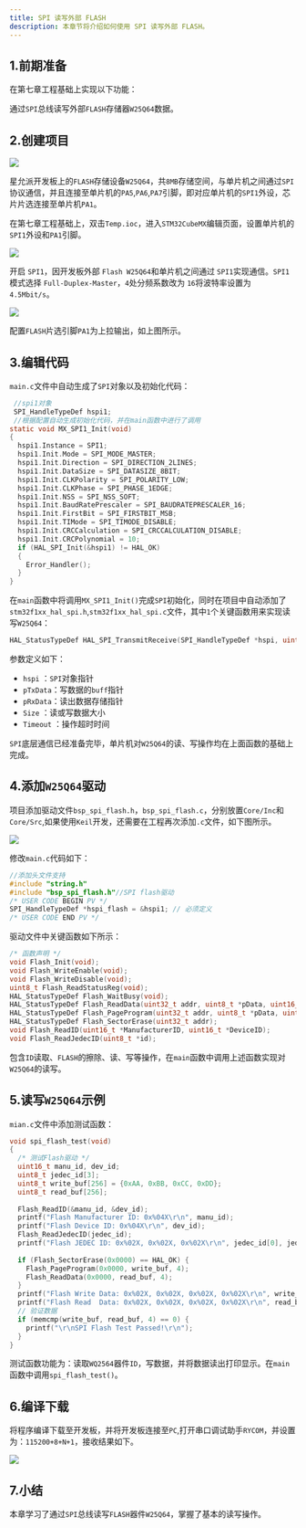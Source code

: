 ```yaml
---
title: SPI 读写外部 FLASH
description: 本章节将介绍如何使用 SPI 读写外部 FLASH。
---
```

## 1.前期准备

在第七章工程基础上实现以下功能：

通过`SPI`总线读写外部`FLASH`存储器`W25Q64`数据。

## 2.创建项目

![](/images/nebula-pi-f103/spi/w25q64.png)

星允派开发板上的`FLASH`存储设备`W25Q64`，共`8MB`存储空间，与单片机之间通过`SPI`协议通信，并且连接至单片机的`PA5`,`PA6`,`PA7`引脚，即对应单片机的`SPI1`外设，芯片片选连接至单片机`PA1`。

在第七章工程基础上，双击`Temp.ioc`，进入`STM32CubeMX`编辑页面，设置单片机的`SPI1`外设和`PA1`引脚。

![](/images/nebula-pi-f103/spi/spi.png)

开启 `SPI1`，因开发板外部 `Flash W25Q64`和单片机之间通过 `SPI1`实现通信。`SPI1`模式选择 `Full-Duplex-Master`，`4`处分频系数改为 `16`将波特率设置为 `4.5Mbit/s`。

![](/images/nebula-pi-f103/spi/falshcs.png)

配置`FLASH`片选引脚`PA1`为上拉输出，如上图所示。

## 3.编辑代码

`main.c`文件中自动生成了`SPI`对象以及初始化代码：

```c
 //spi1对象
 SPI_HandleTypeDef hspi1;
 //根据配置自动生成初始化代码，并在main函数中进行了调用
static void MX_SPI1_Init(void)
{
  hspi1.Instance = SPI1;
  hspi1.Init.Mode = SPI_MODE_MASTER;
  hspi1.Init.Direction = SPI_DIRECTION_2LINES;
  hspi1.Init.DataSize = SPI_DATASIZE_8BIT;
  hspi1.Init.CLKPolarity = SPI_POLARITY_LOW;
  hspi1.Init.CLKPhase = SPI_PHASE_1EDGE;
  hspi1.Init.NSS = SPI_NSS_SOFT;
  hspi1.Init.BaudRatePrescaler = SPI_BAUDRATEPRESCALER_16;
  hspi1.Init.FirstBit = SPI_FIRSTBIT_MSB;
  hspi1.Init.TIMode = SPI_TIMODE_DISABLE;
  hspi1.Init.CRCCalculation = SPI_CRCCALCULATION_DISABLE;
  hspi1.Init.CRCPolynomial = 10;
  if (HAL_SPI_Init(&hspi1) != HAL_OK)
  {
    Error_Handler();
  }
}
```

在`main`函数中将调用`MX_SPI1_Init()`完成`SPI`初始化，同时在项目中自动添加了`stm32f1xx_hal_spi.h`,`stm32f1xx_hal_spi.c`文件，其中`1`个关键函数用来实现读写`W25Q64`：

```c
HAL_StatusTypeDef HAL_SPI_TransmitReceive(SPI_HandleTypeDef *hspi, uint8_t *pTxData, uint8_t *pRxData, uint16_t Size,uint32_t Timeout);
```

参数定义如下：

* `hspi` ：`SPI`对象指针 
* `pTxData`：写数据的`buff`指针
* `pRxData`：读出数据存储指针
* `Size` ：读或写数据大小 
* `Timeout` ：操作超时时间

`SPI`底层通信已经准备完毕，单片机对`W25Q64`的读、写操作均在上面函数的基础上完成。

## 4.添加`W25Q64`驱动

项目添加驱动文件`bsp_spi_flash.h`，`bsp_spi_flash.c`，分别放置`Core/Inc`和`Core/Src`,如果使用`Keil`开发，还需要在工程再次添加`.c`文件，如下图所示。

![](/images/nebula-pi-f103/spi/keil.png)

修改`main.c`代码如下：

```c
//添加头文件支持
#include "string.h"
#include "bsp_spi_flash.h"//SPI flash驱动
/* USER CODE BEGIN PV */
SPI_HandleTypeDef *hspi_flash = &hspi1; // 必须定义
/* USER CODE END PV */
```

驱动文件中关键函数如下所示：

```c
/* 函数声明 */
void Flash_Init(void);
void Flash_WriteEnable(void);
void Flash_WriteDisable(void);
uint8_t Flash_ReadStatusReg(void);
HAL_StatusTypeDef Flash_WaitBusy(void);
HAL_StatusTypeDef Flash_ReadData(uint32_t addr, uint8_t *pData, uint16_t Size);
HAL_StatusTypeDef Flash_PageProgram(uint32_t addr, uint8_t *pData, uint16_t Size);
HAL_StatusTypeDef Flash_SectorErase(uint32_t addr);
void Flash_ReadID(uint16_t *ManufacturerID, uint16_t *DeviceID);
void Flash_ReadJedecID(uint8_t *id);
```

包含`ID`读取、`FLASH`的擦除、读、写等操作，在`main`函数中调用上述函数实现对`W25Q64`的读写。

## 5.读写`W25Q64`示例

`mian.c`文件中添加测试函数：

```c
void spi_flash_test(void)
{
  /* 测试Flash驱动 */
  uint16_t manu_id, dev_id;
  uint8_t jedec_id[3];
  uint8_t write_buf[256] = {0xAA, 0xBB, 0xCC, 0xDD};
  uint8_t read_buf[256];
  
  Flash_ReadID(&manu_id, &dev_id);
  printf("Flash Manufacturer ID: 0x%04X\r\n", manu_id);
  printf("Flash Device ID: 0x%04X\r\n", dev_id);
  Flash_ReadJedecID(jedec_id);
  printf("Flash JEDEC ID: 0x%02X, 0x%02X, 0x%02X\r\n", jedec_id[0], jedec_id[1], jedec_id[2]);
  
  if (Flash_SectorErase(0x0000) == HAL_OK) {
    Flash_PageProgram(0x0000, write_buf, 4);
    Flash_ReadData(0x0000, read_buf, 4);
  }
  printf("Flash Write Data: 0x%02X, 0x%02X, 0x%02X, 0x%02X\r\n", write_buf[0], write_buf[1], write_buf[2], write_buf[3]);
  printf("Flash Read  Data: 0x%02X, 0x%02X, 0x%02X, 0x%02X\r\n", read_buf[0], read_buf[1], read_buf[2], read_buf[3]);
  // 验证数据
  if (memcmp(write_buf, read_buf, 4) == 0) {
    printf("\r\nSPI Flash Test Passed!\r\n");
  }
}
```

测试函数功能为：读取`WQ2564`器件`ID`，写数据，并将数据读出打印显示。在`main`函数中调用`spi_flash_test()`。

## 6.编译下载

将程序编译下载至开发板，并将开发板连接至`PC`,打开串口调试助手`RYCOM`，并设置为：`115200+8+N+1`，接收结果如下。

![](/images/nebula-pi-f103/spi/spi1.png)

## 7.小结

本章学习了通过`SPI`总线读写`FLASH`器件`W25Q64`，掌握了基本的读写操作。
